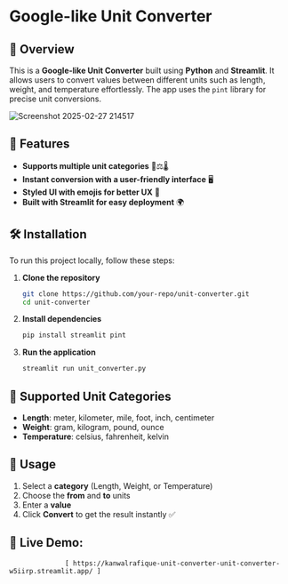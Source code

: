 # Google-like Unit Converter

## 📌 Overview
This is a **Google-like Unit Converter** built using **Python** and **Streamlit**. It allows users to convert values between different units such as length, weight, and temperature effortlessly. The app uses the `pint` library for precise unit conversions.

![Screenshot 2025-02-27 214517](https://github.com/user-attachments/assets/cd19f949-68d3-405c-831e-01ba5abc73c9)

## 🚀 Features
- **Supports multiple unit categories** 📏⚖️🌡️
- **Instant conversion with a user-friendly interface** 🖥️
- **Styled UI with emojis for better UX** 🎨
- **Built with Streamlit for easy deployment** 🌍

## 🛠️ Installation
To run this project locally, follow these steps:

1. **Clone the repository**
   ```sh
   git clone https://github.com/your-repo/unit-converter.git
   cd unit-converter
   ```
2. **Install dependencies**
   ```sh
   pip install streamlit pint
   ```
3. **Run the application**
   ```sh
   streamlit run unit_converter.py
   ```

## 📂 Supported Unit Categories
- **Length**: meter, kilometer, mile, foot, inch, centimeter
- **Weight**: gram, kilogram, pound, ounce
- **Temperature**: celsius, fahrenheit, kelvin

## 🎯 Usage
1. Select a **category** (Length, Weight, or Temperature)
2. Choose the **from** and **to** units
3. Enter a **value**
4. Click **Convert** to get the result instantly ✅

## 🚀 Live Demo:  
                  [ https://kanwalrafique-unit-converter-unit-converter-w5iirp.streamlit.app/ ]
